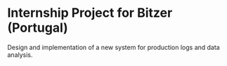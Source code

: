 # Internship Project for Bitzer (Portugal)

Design and implementation of a new system for production logs and data analysis.